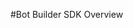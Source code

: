 <!-- 
NavPath: Bot Framework/Bot Builder SDK
LinkLabel: Bot Builder SDK Overview
Url: bot-framework/documentation/bot-builder-sdk-overview
-->

#Bot Builder SDK Overview


